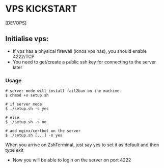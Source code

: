 # VPS KICKSTART
[DEVOPS]

## Initialise vps:

- If vps has a physical firewall (ionos vps has), you should enable 4222/TCP
- You need to get/create a public ssh key for connecting to the server later

### Usage

```console
# server mode will install fail2ban on the machine
$ chmod +x setup.sh

# if server mode
$ ./setup.sh -s yes

# else
$ ./setup.sh -s no

# add nginx/certbot on the server
$ ./setup.sh [...] -n yes
```

When you arrive on ZshTerminal, just say yes to set it as default and then type exit

- Now you will be able to login on the server on port 4222
